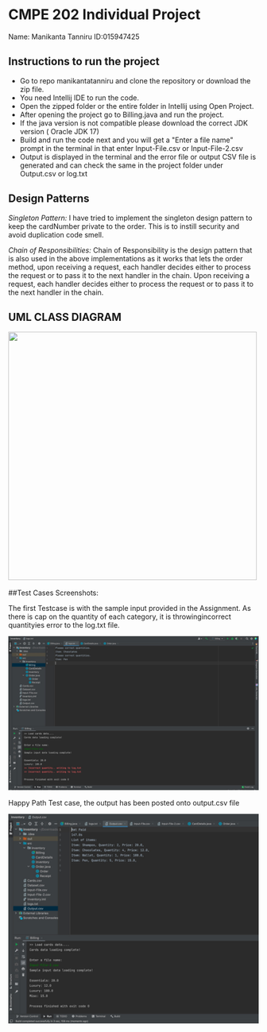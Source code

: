 # CMPE 202 Individual Project
Name: Manikanta Tanniru
ID:015947425



## Instructions to run the project

* Go to repo manikantatanniru and clone the repository or download the zip file.
* You need Intellij IDE to run the code.
* Open the zipped folder or the entire folder in Intellij using Open Project.
* After opening the project go to Billing.java and run the project.
* If the java version is not compatible please download the correct JDK version ( Oracle JDK 17)
* Build and run the code next and you will get a "Enter a file name" prompt in the terminal in that enter Input-File.csv or Input-File-2.csv
* Output is displayed in the terminal and the error file or output CSV file is generated and can check the same in the project folder under Output.csv     or log.txt


## Design Patterns

*Singleton Pattern:*
I have tried to implement the singleton design pattern to keep the cardNumber private to the order. This is to instill
security and avoid duplication code smell.

*Chain of Responsibilities:*
Chain of Responsibility is the design pattern that is also used in the above implementations
as it works that lets the order method, upon receiving a request, each handler decides either to process the request
or to pass it to the next handler in the chain. Upon receiving a request, each handler decides either to process the
request or to pass it to the next handler in the chain. 

## UML CLASS DIAGRAM

<p float="left">
  <img src="uml.jpeg" width="500" height="500"/>
  
  
</p>



##Test Cases Screenshots:

The first Testcase is with the sample input provided in the Assignment. As there is cap on the quantity of each category, it is throwingincorrect quantityies error to the log.txt file.

![Test Case 1](testcase1.jpeg)

Happy Path Test case, the  output has been posted onto output.csv file

![Test Case 2](testcase2.jpeg)






